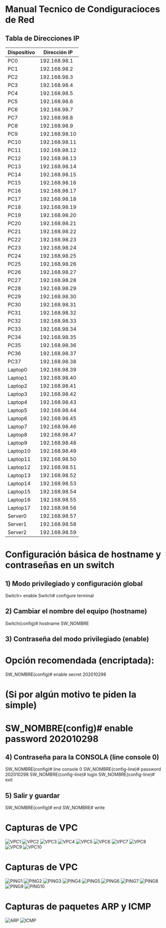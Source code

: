 # Manual Tecnico de Condiguracioces de Red
## Tabla de Direcciones IP
	
| Dispositivo       | Dirección IP   |
|-------------------|----------------|
| PC0               | 192.168.98.1   |
| PC1               | 192.168.98.2   |
| PC2               | 192.168.98.3   |
| PC3               | 192.168.98.4   |
| PC4               | 192.168.98.5   |
| PC5               | 192.168.98.6   |
| PC6               | 192.168.98.7   |
| PC7               | 192.168.98.8   |
| PC8               | 192.168.98.9   |
| PC9               | 192.168.98.10  |
| PC10              | 192.168.98.11  |
| PC11              | 192.168.98.12  |
| PC12              | 192.168.98.13  |
| PC13              | 192.168.98.14  |
| PC14              | 192.168.98.15  |
| PC15              | 192.168.98.16  |
| PC16              | 192.168.98.17  |
| PC17              | 192.168.98.18  |
| PC18              | 192.168.98.19  |
| PC19              | 192.168.98.20  |
| PC20              | 192.168.98.21  |
| PC21              | 192.168.98.22  |
| PC22              | 192.168.98.23  |
| PC23              | 192.168.98.24  |
| PC24              | 192.168.98.25  |
| PC25              | 192.168.98.26  |
| PC26              | 192.168.98.27  |
| PC27              | 192.168.98.28  |
| PC28              | 192.168.98.29  |
| PC29              | 192.168.98.30  |
| PC30              | 192.168.98.31  |
| PC31              | 192.168.98.32  |
| PC32              | 192.168.98.33  |
| PC33              | 192.168.98.34  |
| PC34              | 192.168.98.35  |
| PC35              | 192.168.98.36  |
| PC36              | 192.168.98.37  |
| PC37              | 192.168.98.38  |
| Laptop0           | 192.168.98.39  |
| Laptop1           | 192.168.98.40  |
| Laptop2           | 192.168.98.41  |
| Laptop3           | 192.168.98.42  |
| Laptop4           | 192.168.98.43  |
| Laptop5           | 192.168.98.44  |
| Laptop6           | 192.168.98.45  |
| Laptop7           | 192.168.98.46  |
| Laptop8           | 192.168.98.47  |
| Laptop9           | 192.168.98.48  |
| Laptop10          | 192.168.98.49  |
| Laptop11          | 192.168.98.50  |
| Laptop12          | 192.168.98.51  |
| Laptop13          | 192.168.98.52  |
| Laptop14          | 192.168.98.53  |
| Laptop15          | 192.168.98.54  |
| Laptop16          | 192.168.98.55  |
| Laptop17          | 192.168.98.56  |
| Server0           | 192.168.98.57  |
| Server1           | 192.168.98.58  |
| Server2           | 192.168.98.59  |

# Configuración básica de hostname y contraseñas en un switch

## 1) Modo privilegiado y configuración global
Switch> enable
Switch# configure terminal

## 2) Cambiar el nombre del equipo (hostname)
Switch(config)# hostname SW_NOMBRE

## 3) Contraseña del modo privilegiado (enable)
# Opción recomendada (encriptada):
SW_NOMBRE(config)# enable secret 202010298
# (Si por algún motivo te piden la simple)
# SW_NOMBRE(config)# enable password 202010298

## 4) Contraseña para la CONSOLA (line console 0)
SW_NOMBRE(config)# line console 0
SW_NOMBRE(config-line)# password 202010298
SW_NOMBRE(config-line)# login
SW_NOMBRE(config-line)# exit

## 5) Salir y guardar
SW_NOMBRE(config)# end
SW_NOMBRE# write


# Capturas de VPC

![VPC1](https://github.com/seb4sr/Redes1_2S_2025_202010298/blob/main/Images/vpc1.png)
![VPC2](https://github.com/seb4sr/Redes1_2S_2025_202010298/blob/main/Images/vpc2.png)
![VPC3](https://github.com/seb4sr/Redes1_2S_2025_202010298/blob/main/Images/vpc3.png)
![VPC4](https://github.com/seb4sr/Redes1_2S_2025_202010298/blob/main/Images/vpc4.png)
![VPC5](https://github.com/seb4sr/Redes1_2S_2025_202010298/blob/main/Images/vpc5.png)
![VPC6](https://github.com/seb4sr/Redes1_2S_2025_202010298/blob/main/Images/vpc6.png)
![VPC7](https://github.com/seb4sr/Redes1_2S_2025_202010298/blob/main/Images/vpc7.png)
![VPC8](https://github.com/seb4sr/Redes1_2S_2025_202010298/blob/main/Images/vp8.png)
![VPC9](https://github.com/seb4sr/Redes1_2S_2025_202010298/blob/main/Images/vpc9.png)
![VPC10](https://github.com/seb4sr/Redes1_2S_2025_202010298/blob/main/Images/vpc10.png)

# Capturas de VPC

![PING1](https://github.com/seb4sr/Redes1_2S_2025_202010298/blob/main/Images/ping1.png)
![PING2](https://github.com/seb4sr/Redes1_2S_2025_202010298/blob/main/Images/ping2.png)
![PING3](https://github.com/seb4sr/Redes1_2S_2025_202010298/blob/main/Images/ping3.png)
![PING4](https://github.com/seb4sr/Redes1_2S_2025_202010298/blob/main/Images/ping4.png)
![PING5](https://github.com/seb4sr/Redes1_2S_2025_202010298/blob/main/Images/ping5.png)
![PING6](https://github.com/seb4sr/Redes1_2S_2025_202010298/blob/main/Images/ping6.png)
![PING7](https://github.com/seb4sr/Redes1_2S_2025_202010298/blob/main/Images/ping7.png)
![PING8](https://github.com/seb4sr/Redes1_2S_2025_202010298/blob/main/Images/ping8.png)
![PING9](https://github.com/seb4sr/Redes1_2S_2025_202010298/blob/main/Images/ping9.png)
![PING10](https://github.com/seb4sr/Redes1_2S_2025_202010298/blob/main/Images/ping10.png)



# Capturas de paquetes ARP y ICMP

![ARP](https://github.com/seb4sr/Redes1_2S_2025_202010298/blob/main/Images/armicp1.png)
![ICMP](https://github.com/seb4sr/Redes1_2S_2025_202010298/blob/main/Images/armicp2.png)


